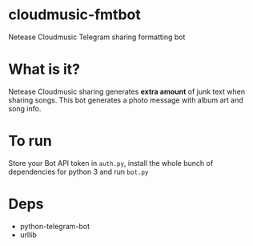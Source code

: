 # cloudmusic-fmtbot
Netease Cloudmusic Telegram sharing formatting bot

# What is it?
Netease Cloudmusic sharing generates __extra amount__ of junk text when sharing songs. This bot generates a photo message with album art and song info.

# To run
Store your Bot API token in `auth.py`, install the whole bunch of dependencies for python 3 and run `bot.py`

# Deps
* python-telegram-bot
* urllib
